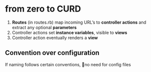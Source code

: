# from zero to CURD

1. **Routes** (in routes.rb) map incoming URL’s to **controller actions** and extract any optional **parameters**
2. Controller actions set **instance variables**, visible to **views**
3. Controller action eventually renders a **view**



## Convention over configuration

If naming follows certain conventions, no need for config files



